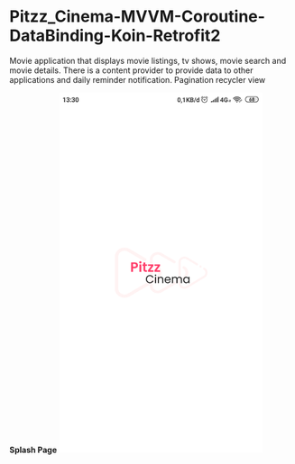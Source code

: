 # Pitzz_Cinema-MVVM-Coroutine-DataBinding-Koin-Retrofit2
Movie application that displays movie listings, tv shows, movie search and movie details. There is a content provider to provide data to other applications and daily reminder notification. Pagination recycler view

<b>Splash Page</b>
<img src="preview/SplashPage.png" width="360" height="640">
